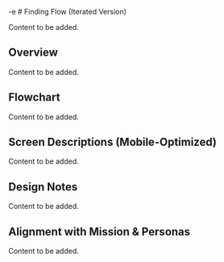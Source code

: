 -e # Finding Flow (Iterated Version)

Content to be added.

## Overview

Content to be added.

## Flowchart

Content to be added.

## Screen Descriptions (Mobile-Optimized)

Content to be added.

## Design Notes

Content to be added.

## Alignment with Mission & Personas

Content to be added.

